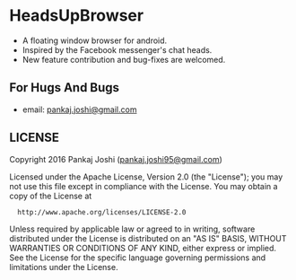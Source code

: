 HeadsUpBrowser
==============


- A floating window browser for android.
- Inspired by the Facebook messenger's chat heads.
- New feature contribution and bug-fixes are welcomed.

For Hugs And Bugs
------------------
- email: pankaj.joshi@gmail.com

LICENSE
-------

  Copyright 2016 Pankaj Joshi (pankaj.joshi95@gmail.com)
 
  Licensed under the Apache License, Version 2.0 (the "License");
  you may not use this file except in compliance with the License.
  You may obtain a copy of the License at
 
      http://www.apache.org/licenses/LICENSE-2.0
 
  Unless required by applicable law or agreed to in writing, software
  distributed under the License is distributed on an "AS IS" BASIS,
  WITHOUT WARRANTIES OR CONDITIONS OF ANY KIND, either express or implied.
  See the License for the specific language governing permissions and
  limitations under the License.
 
